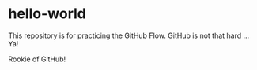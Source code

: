 # hello-world
This repository is for practicing the GitHub Flow.
GitHub is not that hard ... Ya!

Rookie of GitHub!

